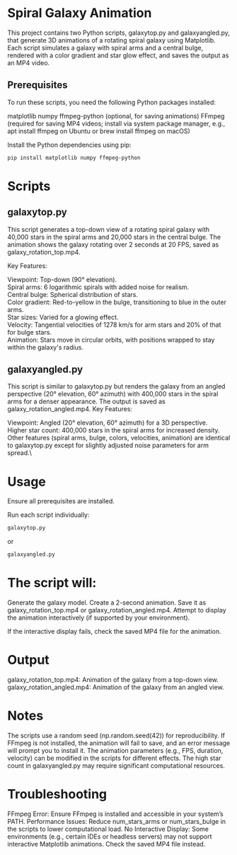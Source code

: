 # Spiral Galaxy Animation
This project contains two Python scripts, galaxytop.py and galaxyangled.py, that generate 3D animations of a rotating spiral galaxy using Matplotlib. Each script simulates a galaxy with spiral arms and a central bulge, rendered with a color gradient and star glow effect, and saves the output as an MP4 video.

## Prerequisites
To run these scripts, you need the following Python packages installed:

matplotlib
numpy
ffmpeg-python (optional, for saving animations)
FFmpeg (required for saving MP4 videos; install via system package manager, e.g., apt install ffmpeg on Ubuntu or brew install ffmpeg on macOS)

Install the Python dependencies using pip:
```bash
pip install matplotlib numpy ffmpeg-python
```

# Scripts
## galaxytop.py
This script generates a top-down view of a rotating spiral galaxy with 40,000 stars in the spiral arms and 20,000 stars in the central bulge. The animation shows the galaxy rotating over 2 seconds at 20 FPS, saved as galaxy_rotation_top.mp4.

Key Features:

Viewpoint: Top-down (90° elevation).\
Spiral arms: 6 logarithmic spirals with added noise for realism.\
Central bulge: Spherical distribution of stars.\
Color gradient: Red-to-yellow in the bulge, transitioning to blue in the outer arms.\
Star sizes: Varied for a glowing effect.\
Velocity: Tangential velocities of 1278 km/s for arm stars and 20% of that for bulge stars.\
Animation: Stars move in circular orbits, with positions wrapped to stay within the galaxy's radius.

## galaxyangled.py
This script is similar to galaxytop.py but renders the galaxy from an angled perspective (20° elevation, 60° azimuth) with 400,000 stars in the spiral arms for a denser appearance. The output is saved as galaxy_rotation_angled.mp4.
Key Features:

Viewpoint: Angled (20° elevation, 60° azimuth) for a 3D perspective.\
Higher star count: 400,000 stars in the spiral arms for increased density.\
Other features (spiral arms, bulge, colors, velocities, animation) are identical to galaxytop.py except for slightly adjusted noise parameters for arm spread.\

# Usage

Ensure all prerequisites are installed.

Run each script individually:

```python 
galaxytop.py
```
or

```python
galaxyangled.py
```

# The script will:
Generate the galaxy model.
Create a 2-second animation.
Save it as galaxy_rotation_top.mp4 or galaxy_rotation_angled.mp4.
Attempt to display the animation interactively (if supported by your environment).


If the interactive display fails, check the saved MP4 file for the animation.

# Output

galaxy_rotation_top.mp4: Animation of the galaxy from a top-down view.
galaxy_rotation_angled.mp4: Animation of the galaxy from an angled view.

# Notes

The scripts use a random seed (np.random.seed(42)) for reproducibility.
If FFmpeg is not installed, the animation will fail to save, and an error message will prompt you to install it.
The animation parameters (e.g., FPS, duration, velocity) can be modified in the scripts for different effects.
The high star count in galaxyangled.py may require significant computational resources.

# Troubleshooting

FFmpeg Error: Ensure FFmpeg is installed and accessible in your system’s PATH.
Performance Issues: Reduce num_stars_arms or num_stars_bulge in the scripts to lower computational load.
No Interactive Display: Some environments (e.g., certain IDEs or headless servers) may not support interactive Matplotlib animations. Check the saved MP4 file instead.
